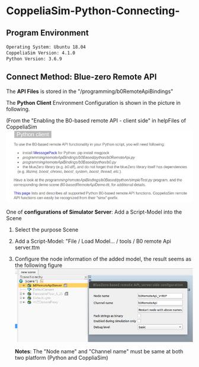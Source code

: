 # CoppeliaSim-Python-Connecting-
## Program Environment

	Operating System: Ubuntu 18.04
	CoppeliaSim Version: 4.1.0
	Python Version: 3.6.9

## Connect Method: Blue-zero Remote API

The **API Files** is stored in the "<Root Path of Simulator>/programming/b0RemoteApiBindings"
  
The **Python Client** Environment Configuration is shown in the picture in following.

(From the "Enabling the B0-based remote API - client side" in helpFiles of CoppeliaSim
![image](https://github.com/huangyh43/CoppeliaSim-Python-Connecting-/blob/main/Readme_Pic/PythonClient.png)

One of **configurations of Simulator Server**: Add a Script-Model into the Scene

1. Select the purpose Scene

2. Add a Script-Model: "File / Load Model... / tools / B0 remote Api server.ttm

3. Configure the node information of the added model, the result seems as the following figure
![image](https://github.com/huangyh43/CoppeliaSim-Python-Connecting-/blob/main/Readme_Pic/serverRes.png)

	**Notes**: The "Node name" and "Channel name" must be same at both two platform (Python and CoppliaSim)
